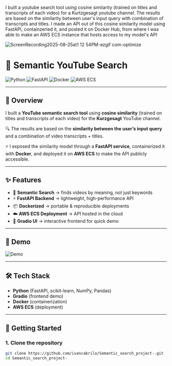 I built a youtube search tool using cosine similarity (trained on titles and transcripts of each video) for a Kurtzgesagt youtube channel. The results are based on the similarity between user's input query with combination of transcripts and titles. I made an API out of this cosine similarity model using FastAPI, containzeried it, and posted it on Docker Hub, from where I was able to make an AWS ECS instance that hosts access to my model's API


![ScreenRecording2025-08-25at1 12 54PM-ezgif com-optimize](https://github.com/user-attachments/assets/39e6b115-3390-4651-86f7-848f96af763a)

# 🎥 Semantic YouTube Search

![Python](https://img.shields.io/badge/Python-3.10%2B-blue)
![FastAPI](https://img.shields.io/badge/FastAPI-0.95+-green)
![Docker](https://img.shields.io/badge/Docker-✔-blue)
![AWS ECS](https://img.shields.io/badge/Deployed-AWS%20ECS-orange)

---

## 📖 Overview
I built a **YouTube semantic search tool** using **cosine similarity** (trained on titles and transcripts of each video) for the **Kurzgesagt** YouTube channel.  

🔍 The results are based on the **similarity between the user’s input query** and a combination of video transcripts + titles.  

⚡ I exposed the similarity model through a **FastAPI service**, containerized it with **Docker**, and deployed it on **AWS ECS** to make the API publicly accessible.

---

## ✨ Features
- 🔎 **Semantic Search** → finds videos by meaning, not just keywords  
- ⚡ **FastAPI Backend** → lightweight, high-performance API  
- 📦 **Dockerized** → portable & reproducible deployments  
- ☁️ **AWS ECS Deployment** → API hosted in the cloud  
- 🎨 **Gradio UI** → interactive frontend for quick demo  

---

## 📸 Demo

![Demo](https://github.com/user-attachments/assets/39e6b115-3390-4651-86f7-848f96af763a)

---

## 🛠️ Tech Stack
- **Python** (FastAPI, scikit-learn, NumPy, Pandas)  
- **Gradio** (frontend demo)  
- **Docker** (containerization)  
- **AWS ECS** (deployment)  

---

## 🚀 Getting Started

### 1. Clone the repository
```bash
git clone https://github.com/ivancabrilo/Semantic_search_project-.git
cd Semantic_search_project-
